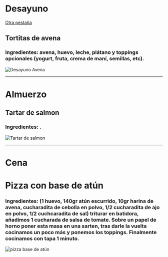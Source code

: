 # Desayuno

[Otra pestaña](./otro.md)

## Tortitas de avena

### Ingredientes: avena, huevo, leche, plátano y toppings opcionales (yogurt, fruta, crema de maní, semillas, etc).

![Desayuno Avena](des.jpeg)

***

# Almuerzo

## Tartar de salmon

### Ingredientes: .

![Tartar de salmon](almu.jpeg)

***

# Cena

# Pizza con base de atún

### Ingredientes: (1 huevo, 140gr atún escurrido, 10gr harina de avena, cucharadita de cebolla en polvo, 1/2 cucharadita de ajo en polvo, 1/2 cuchcaradita de sal) triturar en batidora, añadimos 1 cucharada de salsa de tomate. Sobre un papel de horno poner esta masa en una sarten, tras darle la vuelta cocinamos un poco más y ponemos los toppings. Finalmente cocinamos con tapa 1 minuto.

![pizza base de atún](cena.jpeg)
